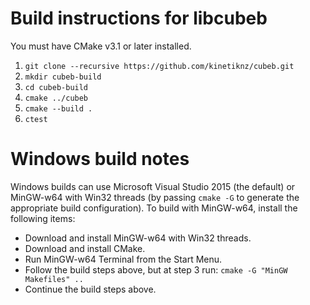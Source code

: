 # Build instructions for libcubeb

You must have CMake v3.1 or later installed.

1. `git clone --recursive https://github.com/kinetiknz/cubeb.git`
2. `mkdir cubeb-build`
3. `cd cubeb-build`
3. `cmake ../cubeb`
4. `cmake --build .`
5. `ctest`

# Windows build notes

Windows builds can use Microsoft Visual Studio 2015 (the default) or MinGW-w64
with Win32 threads (by passing `cmake -G` to generate the appropriate build
configuration).  To build with MinGW-w64, install the following items:

- Download and install MinGW-w64 with Win32 threads.
- Download and install CMake.
- Run MinGW-w64 Terminal from the Start Menu.
- Follow the build steps above, but at step 3 run:
  `cmake -G "MinGW Makefiles" ..`
- Continue the build steps above.

